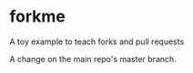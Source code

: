 # forkme
A toy example to teach forks and pull requests

A change on the main repo's master branch.
